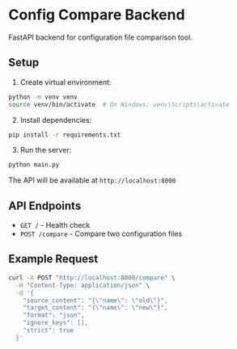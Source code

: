 
# Config Compare Backend

FastAPI backend for configuration file comparison tool.

## Setup

1. Create virtual environment:
```bash
python -m venv venv
source venv/bin/activate  # On Windows: venv\Scripts\activate
```

2. Install dependencies:
```bash
pip install -r requirements.txt
```

3. Run the server:
```bash
python main.py
```

The API will be available at `http://localhost:8000`

## API Endpoints

- `GET /` - Health check
- `POST /compare` - Compare two configuration files

## Example Request

```bash
curl -X POST "http://localhost:8000/compare" \
  -H "Content-Type: application/json" \
  -d '{
    "source_content": "{\"name\": \"old\"}",
    "target_content": "{\"name\": \"new\"}",
    "format": "json",
    "ignore_keys": [],
    "strict": true
  }'
```
